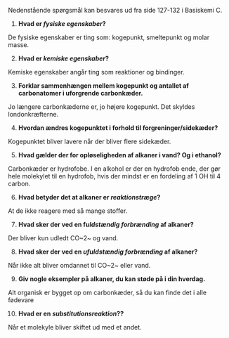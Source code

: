 Nedenstående spørgsmål kan besvares ud fra side 127-132 i Basiskemi C.

1.  **Hvad er *fysiske egenskaber*?**

De fysiske egenskaber er ting som: kogepunkt, smeltepunkt og molar
masse.

2.  **Hvad er *kemiske egenskaber*?**

Kemiske egenskaber angår ting som reaktioner og bindinger.

3.  **Forklar sammenhængen mellem kogepunkt og antallet af carbonatomer
    i uforgrende carbonkæder.**

Jo længere carbonkæderne er, jo højere kogepunkt. Det skyldes
londonkræfterne.

4.  **Hvordan ændres kogepunktet i forhold til forgreninger/sidekæder?**

Kogepunktet bliver lavere når der bliver flere sidekæder.

5.  **Hvad gælder der for opløseligheden af alkaner i vand? Og i
    ethanol?**

Carbonkæder er hydrofobe. I en alkohol er der en hydrofob ende, der gør
hele molekylet til en hydrofob, hvis der mindst er en fordeling af 1 OH
til 4 carbon.

6.  **Hvad betyder det at alkaner er *reaktionstræge*?**

At de ikke reagere med så mange stoffer.

7.  **Hvad sker der ved en f*uldstændig forbrænding* af alkaner?**

Der bliver kun udledt CO~2~ og vand.

8.  **Hvad sker der ved en *ufuldstændig forbrænding* af alkaner?**

Når ikke alt bliver omdannet til CO~2~ eller vand.

9.  **Giv nogle eksempler på alkaner, du kan støde på i din hverdag.**

Alt organisk er bygget op om carbonkæder, så du kan finde det i alle
fødevare

10. **Hvad er en *substitutionsreaktion*??**

Når et molekyle bliver skiftet ud med et andet.

